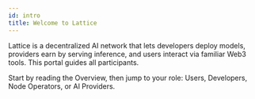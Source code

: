 ```yaml
---
id: intro
title: Welcome to Lattice
---
```


Lattice is a decentralized AI network that lets developers deploy models, providers earn by serving inference, and users interact via familiar Web3 tools. This portal guides all participants.

Start by reading the Overview, then jump to your role: Users, Developers, Node Operators, or AI Providers.


